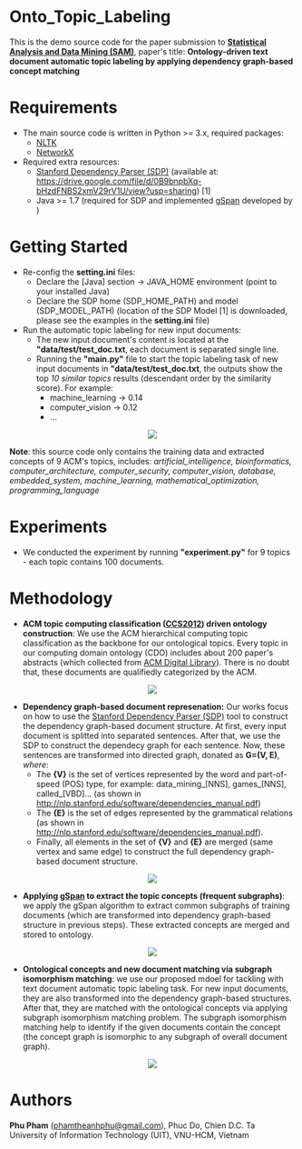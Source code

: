 # Onto_Topic_Labeling

This is the demo source code for the paper submission to **[Statistical Analysis and Data Mining (SAM)](http://as.wiley.com/WileyCDA/WileyTitle/productCd-SAM2,subjectCd-STB0.html)**, paper's title: **Ontology-driven text document automatic topic labeling by applying dependency graph-based concept matching**

# Requirements
- The main source code is written in Python >= 3.x, required packages:
  - [NLTK](http://www.nltk.org/)
  - [NetworkX](https://networkx.github.io/)
- Required extra resources:
  - [Stanford Dependency Parser (SDP)](https://nlp.stanford.edu/software/stanford-dependencies.shtml) (available at: https://drive.google.com/file/d/0B9bnpbXq-bHzdFNBS2xmV29rV1U/view?usp=sharing) [1]
  - Java >= 1.7 (required for SDP and implemented [gSpan](https://github.com/Keinang/gSpan) developed by )

# Getting Started
- Re-config the **setting.ini** files:
  - Declare the [Java] section -> JAVA_HOME environment (point to your installed Java)
  - Declare the SDP home (SDP_HOME_PATH) and model (SDP_MODEL_PATH) (location of the SDP Model [1] is downloaded, please see the examples in the  **setting.ini** file)
- Run the automatic topic labeling for new input documents:
  - The new input document's content is located at the **"data/test/test_doc.txt**, each document is separated single line.
  - Running the **"main.py"** file to start the topic labeling task of new input documents in **"data/test/test_doc.txt**, the outputs show the top *10 similar topics* results (descendant order by the similarity score). For example:
    - machine_learning -> 0.14
    - computer_vision -> 0.12
    - ...

<p align="center">
  <img width="auto" height="auto" src="https://preview.ibb.co/cXbmYR/2017_11_17_17_40_19.png">
</p>

**Note**: this source code only contains the training data and extracted concepts of 9 ACM's topics, includes: *artificial_intelligence, bioinformatics, computer_architecture, computer_security, computer_vision, database, embedded_system, machine_learning, mathematical_optimization, programming_language*

# Experiments
- We conducted the experiment by running **"experiment.py"** for 9 topics - each topic contains 100 documents.

# Methodology

- **ACM topic computing classification ([CCS2012](https://www.acm.org/publications/class-2012)) driven ontology construction**:
We use the ACM hierarchical computing topic classification as the backbone for our ontological topics. Every topic in our computing domain ontology (CDO) includes about 200 paper's abstracts (which collected from [ACM Digital Library](http://dl.acm.org/)). There is no doubt that, these documents are qualifiedly categorized by the ACM.

<p align="center">
  <img width="auto" height="auto" src="https://image.ibb.co/cyNkhb/figure_1a.png">
</p>

- **Dependency graph-based document represenation:**
Our works focus on how to use the [Stanford Dependency Parser (SDP)](https://nlp.stanford.edu/software/stanford-dependencies.shtml) tool to construct the dependency graph-based document structure. At first, every input document is splitted into separated sentences. After that, we use the SDP to construct the dependecy graph for each sentence. Now, these sentences are transformed into directed graph, donated as **G=(V, E)**, *where*:
  - The **{V}** is the set of vertices represented by the word and part-of-speed (POS) type, for example: data_mining_[NNS], games_[NNS], called_[VBD]... (as shown in http://nlp.stanford.edu/software/dependencies_manual.pdf)
  - The **{E}** is the set of edges represented by the grammatical relations (as shown in http://nlp.stanford.edu/software/dependencies_manual.pdf). 
  - Finally, all elements in the set of **{V}** and **{E}** are merged (same vertex and same edge) to construct the full dependency graph-based document structure.

<p align="center">
  <img width="auto" height="auto" src="https://preview.ibb.co/nfN7vw/figure_4.png">
</p>

- **Applying [gSpan](http://cs.ucsb.edu/~xyan/papers/gSpan-short.pdf) to extract the topic concepts (frequent subgraphs)**: we apply the gSpan algorithm to extract common subgraphs of training documents (which are transformed into dependency graph-based structure in previous steps). These extracted concepts are merged and stored to ontology.

<p align="center">
  <img width="auto" height="auto" src="https://preview.ibb.co/kh7khb/figure_5.png">
</p>

- **Ontological concepts and new document matching via subgraph isomorphism matching**: we use our proposed mdoel for tackling with text  document automatic topic labeling task. For new input documents, they are also transformed into the dependency graph-based structures. After that, they are matched with the ontological concepts via applying subgraph isomorphism matching problem. The subgraph isomorphism matching help to identify if the given documents contain the concept (the concept graph is isomorphic to any subgraph of overall document graph).

<p align="center">
  <img width="auto" height="auto" src="https://preview.ibb.co/i73VFw/figure_7.png">
</p>

# Authors
**Phu Pham** (phamtheanhphu@gmail.com), Phuc Do, Chien D.C. Ta <br />
University of Information Technology (UIT), VNU-HCM, Vietnam
